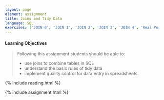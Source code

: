 ```yaml
---
layout: page
element: assignment
title: Joins and Tidy Data
language: SQL
exercises: ['JOIN 0', 'JOIN 1', 'JOIN 2', 'JOIN 3', 'JOIN 4', 'Real Portal Data', 'Data entry validation in Excel']
---
```


#### Learning Objectives

> Following this assignment students should be able to:
>
> - use joins to combine tables in SQL
> - understand the basic rules of tidy data
> - implement quality control for data entry in spreadsheets

{% include reading.html %}

{% include assignment.html %}
